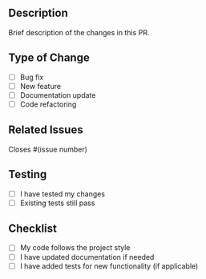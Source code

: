 ## Description
Brief description of the changes in this PR.

## Type of Change
- [ ] Bug fix
- [ ] New feature
- [ ] Documentation update
- [ ] Code refactoring

## Related Issues
Closes #(issue number)

## Testing
- [ ] I have tested my changes
- [ ] Existing tests still pass

## Checklist
- [ ] My code follows the project style
- [ ] I have updated documentation if needed
- [ ] I have added tests for new functionality (if applicable)